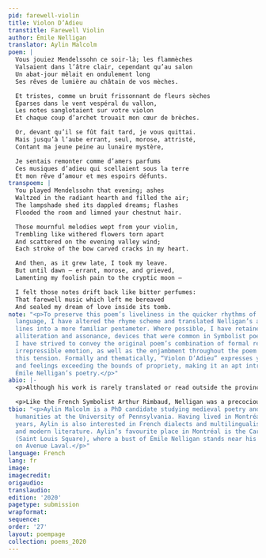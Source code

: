 ```yaml
---
pid: farewell-violin
title: Violon D’Adieu
transtitle: Farewell Violin
author: Émile Nelligan
translator: Aylin Malcolm
poem: |
  Vous jouiez Mendelssohn ce soir-là; les flammèches
  Valsaient dans l’âtre clair, cependant qu’au salon
  Un abat-jour mêlait en ondulement long
  Ses rêves de lumière au châtain de vos mèches.

  Et tristes, comme un bruit frissonnant de fleurs sèches
  Éparses dans le vent vespéral du vallon,
  Les notes sanglotaient sur votre violon
  Et chaque coup d’archet trouait mon cœur de brèches.

  Or, devant qu’il se fût fait tard, je vous quittai.
  Mais jusqu’à l’aube errant, seul, morose, attristé,
  Contant ma jeune peine au lunaire mystère,

  Je sentais remonter comme d’amers parfums
  Ces musiques d’adieu qui scellaient sous la terre
  Et mon rêve d’amour et mes espoirs défunts.
transpoem: |
  You played Mendelssohn that evening; ashes
  Waltzed in the radiant hearth and filled the air;
  The lampshade shed its dappled dreams; flashes
  Flooded the room and limned your chestnut hair.

  Those mournful melodies wept from your violin,
  Trembling like withered flowers torn apart
  And scattered on the evening valley wind;
  Each stroke of the bow carved cracks in my heart.

  And then, as it grew late, I took my leave.
  But until dawn — errant, morose, and grieved,
  Lamenting my foolish pain to the cryptic moon —

  I felt those notes drift back like bitter perfumes:
  That farewell music which left me bereaved
  And sealed my dream of love inside its tomb.
note: "<p>To preserve this poem’s liveliness in the quicker rhythms of the English
  language, I have altered the rhyme scheme and translated Nelligan’s alexandrine
  lines into a more familiar pentameter. Where possible, I have retained or introduced
  alliteration and assonance, devices that were common in Symbolist poetry. Overall,
  I have strived to convey the original poem’s combination of formal regularity with
  irrepressible emotion, as well as the enjambment throughout the poem that highlights
  this tension. Formally and thematically, “Violon D’Adieu” expresses youthful energy
  and feelings exceeding the bounds of propriety, making it an apt introduction to
  Émile Nelligan’s poetry.</p>"
abio: |-
  <p>Although his work is rarely translated or read outside the province, Émile Nelligan (1879–1941) is a major figure in Québécois literature and a representative example of the Symbolist tradition. This late-nineteenth-century art movement, a reaction to the Realist movement’s emphasis on the mundane details of everyday life, privileged imaginative flights of fancy and vivid imagery. Symbolist poets were keenly interested in synaesthetic experiences, exemplified by Nelligan’s conflation of sound and scent in the final lines of “Violon D’Adieu,” and in expressions of extreme emotion (often verging on melodrama), such as Paul Verlaine’s “Il pleure dans mon cœur / Comme il pleut sur la ville” (“It rains in my heart / Like it rains on the city”).</p>

  <p>Like the French Symbolist Arthur Rimbaud, Nelligan was a precocious poet whose career both began and ended early. After publishing his first poems at the age of sixteen, he dropped out of school and joined a group of bohemian writers (the École littéraire de Montréal), often giving recitations at their meetings. His poetry was well received during this period, but in 1899 he began to exhibit erratic behaviour, including hallucinations and suicide attempts. His parents — who had never supported his writing pursuits — arranged for him to be institutionalized at the age of nineteen, bringing a halt to his poetic output. This unfortunate turn of events may clarify some of the distinctive features of Nelligan’s poetry, which stands out as particularly gloomy and pessimistic compared to that of other Symbolists. Yet there are moments of transcendence amid the darkness: strains of music, flashes of gold, and — unsurprisingly for a Montréal poet — the peaceful silence of snow.</p>
tbio: "<p>Aylin Malcolm is a PhD candidate studying medieval poetry and the environmental
  humanities at the University of Pennsylvania. Having lived in Montréal for twenty-two
  years, Aylin is also interested in French dialects and multilingualism in both premodern
  and modern literature. Aylin’s favourite place in Montréal is the Carré Saint-Louis
  (Saint Louis Square), where a bust of Émile Nelligan stands near his former house
  on Avenue Laval.</p>"
language: French
lang: fr
image: 
imagecredit: 
origaudio: 
translaudio: 
edition: '2020'
pagetype: submission
wrapformat: 
sequence: 
order: '27'
layout: poempage
collection: poems_2020
---
```

